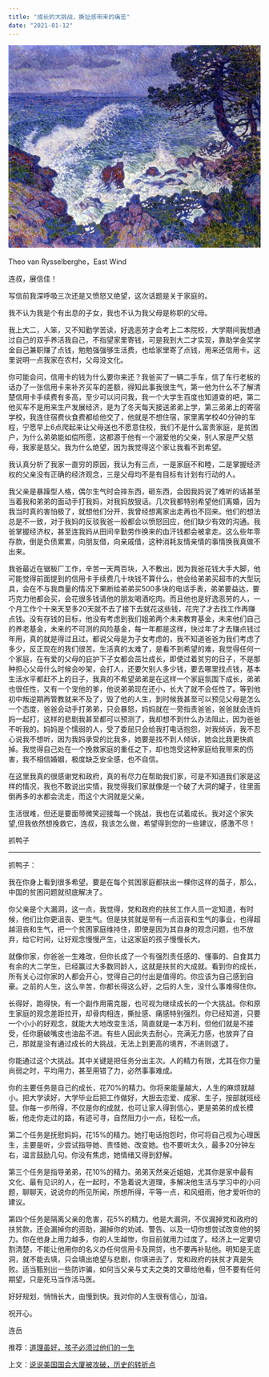 ```yaml
---
title: "成长的大挑战，撕扯感带来的痛苦"
date: "2021-01-12"
---
```


![连岳文章](images/连岳文章picture-11.jpg)

Theo van Rysselberghe，East Wind

  

连叔，展信佳！

  

写信前我深呼吸三次还是又愤怒又绝望，这次话题是关于家庭的。

  

我不认为我是个有出息的子女，我也不认为我父母是称职的父母。

  

我上大二，人笨，又不知勤学苦读，好逸恶劳才会考上二本院校，大学期间我想通过自己的双手养活我自己，不指望家里寄钱，可是我到大二才实现，靠助学金奖学金自己兼职赚了点钱，勉勉强强够生活费，也给家里寄了点钱，用来还信用卡。这里说明一点我家在农村，父母没文化。

  

你可能会问，信用卡的钱为什么要你来还？我爸买了一辆二手车，信了车行老板的话办了一张信用卡来补齐买车的差额，得知此事我很生气，第一他为什么不了解清楚信用卡手续费有多高，至少可以问问我，我一个大学生百度也知道查的吧，第二他买车不是用来生产发展经济，是为了冬天每天接送弟弟上学，第三弟弟上的寄宿学校，我连住宿费伙食费都给他交了，他就是不想住宿，家里离学校40分钟的车程，宁愿早上6点爬起来让父母送也不愿意住校，我们不是什么富贵家庭，是贫困户，为什么弟弟能如偿所愿，这都源于他有一个溺爱他的父亲，别人家是严父慈母，我家是慈父。我为什么绝望，因为我觉得这个家让我看不到希望。

  

我认真分析了我家一直穷的原因，我认为有三点，一是家庭不和睦，二是掌握经济权的父亲没有正确的经济观念，三是父母均不是有目标有计划有行动的人。

  

我父亲是暴躁型人格，偶尔生气时会摔东西，砸东西，会因我妈说了难听的话甚至当着我和弟弟的面动手打我妈，对我妈放狠话。几次我都特别希望他们离婚，因为我当时真的害怕极了，就想他们分开，我曾经想离家出走再也不回来。他们的想法总是不一致，对于我妈的反驳我爸一般都会以愤怒回应，他们缺少有效的沟通。我爸掌握经济权，甚至连我妈从田间辛勤劳作换来的血汗钱都会被拿走。这么些年零存款，倒是负债累累，向朋友借，向亲戚借，这种消耗友情亲情的事情换我真做不出来。

  

我爸最近在锯板厂工作，辛苦一天两百块，入不敷出，因为我爸花钱大手大脚，他可能觉得前面提到的信用卡手续费几十块钱不算什么，他会给弟弟买超市的大型玩具，会在不与我商量的情况下果断给弟弟买500多块的电话手表，弟弟要益达，要巧克力他都会买，会花很多钱请他的朋友喝酒吃肉。而且他也是好逸恶劳的人，一个月工作个十来天至多20天就不去了接下去就花这些钱，花完了才去找工作再赚点钱。没有存钱的目标，他没有考虑到我们姐弟两个未来教育基金，未来他们自己的养老基金，未来的不可测的风险基金，每一年都是这样，快过年了才去赚点钱过年用，真的就是得过且过。都说父母是为子女考虑的，我不知道爸爸为我们考虑了多少，反正现在的我们很苦。生活真的太难了，是看不到希望的难，我觉得任何一个家庭，在有爱的父母的庇护下子女都会茁壮成长，即使过着贫穷的日子，不是那种担心父母什么时候会吵架，会打人，还要欠别人多少钱，要去哪里找点钱，基本生活水平都赶不上的日子，我真的不希望弟弟是在这样一个家庭氛围下成长，弟弟也很任性，又有一个宠他的爹，他说弟弟现在还小，长大了就不会任性了。等到他初中叛逆期再管教就来不及了，毁了他的人生，到时候我甚至可以预见父母是怎么一个态度，爸爸会动手打弟弟，只会暴怒，妈妈就在一旁指责爸爸，爸爸就会连妈妈一起打，这样的悲剧我甚至都可以预测了，我却想不到什么办法阻止，因为爸爸不听我的。妈妈是个懦弱的人，受了委屈只会给我打电话抱怨，对我倾诉，我不忍心说我不想听，因为我妈承受的比我多，她要是找不到人倾诉，她会比我更快疯掉。我觉得自己处在一个挽救家庭的重任之下，却也饱受这种家庭给我带来的伤害，我不相信婚姻，极度缺乏安全感，也不自信。

  

在这里我真的很感谢党和政府，真的有尽力在帮助我们家，可是不知道我们家是这样的情况，我也不敢说出实情，我觉得我们家就像是一个破了大洞的罐子，往里面倒再多的水都会流走，而这个大洞就是父亲。

  

生活很难，但还是要面带微笑迎接每一个挑战，我也在试着成长。我对这个家失望,但我依然想挽救它，连叔，我该怎么做，希望得到您的一些建议，感激不尽！

  

抓鸭子

  

* * *

  

抓鸭子：

  

我在你身上看到很多希望。要是在每个贫困家庭都扶出一棵你这样的苗子，那么，中国的贫困问题就彻底解决了。

  

你父亲是个大漏洞，这一点，我觉得，党和政府的扶贫工作人员一定知道，有时候，他们比你更沮丧、更生气。但是扶贫就是带有一点沮丧和生气的事业，也得超越沮丧和生气，把一个贫困家庭维持住，即使是因为其自身的观念问题，也不放弃，给它时间，让好观念慢慢产生，让这家庭的孩子慢慢长大。

  

就像你家，你爸爸一生难改，但你长成了一个有强烈责任感的、懂事的、自食其力有余的大二学生，已经赢过大多数同龄人，这就是扶贫的大成就。看到你的成长，所有关心过你家的人都会开心，觉得自己的付出是值得的。你应该为自己感到自豪。之前的人生，这么辛苦，你都长得这么好，之后的人生，没什么事难得住你。

  

长得好，跑得快，有一个副作用需克服，也可视为继续成长的一个大挑战。你和原生家庭的观念差距拉开，却骨肉相连，撕扯感、痛感特别强烈。你已经知道，只要一个小小的好观念，就能大大地改变生活，简直就是一本万利，但他们就是不接受，任你磨破嘴皮也油盐不进。有些人因此失去耐心，充满无力感，也放弃了自己，那就是没有通过成长的大挑战，无法上到更高的境界，不进则退了。

  

你能通过这个大挑战。其中关键是把任务分出主次。人的精力有限，尤其在你力量尚弱之时，平均用力，甚至用错了力，必然事事难成。

  

你的主要任务是自己的成长，花70%的精力。你将来能量越大，人生的麻烦就越小。把大学读好，大学毕业后把工作做好，大胆去恋爱、成家、生子，按部就班经营。你每一步所得，不仅是你的成就，也可让家人得到信心，更是弟弟的成长模板，他走你走过的路，有迹可寻，自然阻力小一点，轻松一点。

  

第二个任务是抚慰妈妈，花15%的精力。她打电话抱怨时，你可将自己视为心理医生，主要是听，少尝试指导她、责怪她、改变她。也不要听太久，最多20分钟左右，温言鼓励几句。你没有焦虑，她情绪又得到舒解。

  

第三个任务是指导弟弟，花10%的精力。弟弟天然亲近姐姐，尤其你是家中最有文化、最有见识的人，在一起时，不急着说大道理，多解决他生活与学习中的小问题，聊聊天，说说你的所见所闻，所想所得，平等一点，和风细雨，他才爱听你的建议。

  

第四个任务是隔离父亲的危害，花5%的精力。他是大漏洞，不仅漏掉党和政府的扶贫款，还会漏掉你的资助，漏掉你的劝诫、警告、以及一切你想尝试改变他的努力。你在他身上用力越多，你的人生越惨，你目前就用力过度了。经济上一定要切割清楚，不能让他用你的名义办任何信用卡及网贷，也不要再补贴他。明知是无底洞，就不能去填，只会填出绝望与悲剧，你填进去了，党和政府的扶贫才真是失败。适当甄别出一些防诈骗，如何当父亲与丈夫之类的文章给他看，但不要有任何期望，只是死马当作活马医。

  

好好规划，悄悄长大，由慢到快。我对你的人生很有信心，加油。

  

祝开心。

  

连岳

  

推荐：[道理虽好，孩子必须过他们的一生](http://mp.weixin.qq.com/s?__biz=MjM5NDU0Mjk2MQ==&mid=2651637134&idx=1&sn=cd4edab7c20a41963fb5c0b826f163df&chksm=bd7e41908a09c8865a83a211307257674c70a7d8f36974bafc7bb076582ce1821e64395fedcb&scene=21#wechat_redirect)  

上文：[说说美国国会大厦被攻破，历史的转折点](http://mp.weixin.qq.com/s?__biz=MjM5NDU0Mjk2MQ==&mid=2651673179&idx=1&sn=81919aaeba286f36294a7db85052b873&chksm=bd7fd6458a085f5336cab4de19f8fbefc342f43a242c1561f529781f033b20d3c81b21f96809&scene=21#wechat_redirect)
